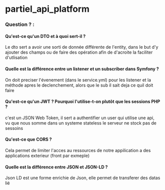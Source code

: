 # partiel_api_platform

### Question ? :



#### Qu'est-ce qu'un DTO et à quoi sert-il ?
Le dto sert a avoir une sorti de donnée différente de l'entity, dans le but d'y ajouter des champs ou de faire des opération afin de d'acroite la faciliter d'utlisation


#### Quelle est la différence entre un listener et un subscriber dans Symfony ?
On doit preciser l'évenement (dans le service.yml) pour les listener et la méthode apres le declenchement, alors que le sub il sait deja ce quil doit faire 



#### Qu'est-ce qu'un JWT ? Pourquoi l'utilise-t-on plutôt que les sessions PHP ?
c'est un JSON Web Token, il sert a authentifier un user qui utilise une api, vu que nous somme dans un systeme stateless le serveur ne stock pas de sessoins


#### Qu'est-ce que CORS ?
Cela permet de limiter l'acces au ressources de notre appilication a des applications exterieur (front par exmeple)

#### Quelle est la différence entre JSON et JSON-LD ?
Json LD est une forme enrichie de Json, elle permet de transferer des datas lié
